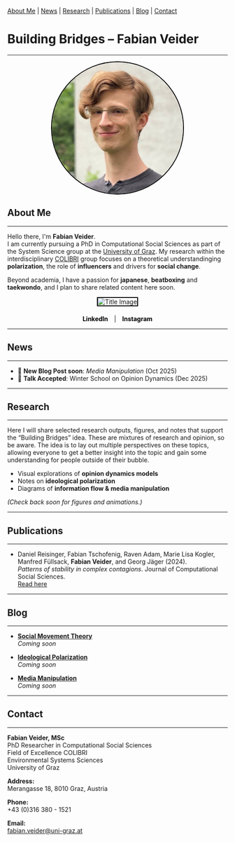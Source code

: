 [About Me](#about) | [News](#news) | [Research](#research) | [Publications](#publications) | [Blog](#blog) | [Contact](#contact)

# Building Bridges – Fabian Veider
---

<img src="Selfie_Fabian_Veider_Smaller.jpeg" alt="Fabian Veider" width="300" height="300" style="border-radius:50%; border: 2px solid black; display:block; margin: 0 auto;">

## About Me <a name="about"></a>
---

Hello there, I'm **Fabian Veider**.  
I am currently pursuing a PhD in Computational Social Sciences as part of the System Science group at the [University of Graz](https://ess.uni-graz.at/en/about-the-department/management-and-employees/). My research within the interdisciplinary [COLIBRI](https://colibri.uni-graz.at/en/doctoral-consortium-complexity-of-life/phd-students/fabian-veider/) group focuses on a theoretical understandinging **polarization**, the role of **influencers** and drivers for **social change**.

Beyond academia, I have a passion for **japanese**, **beatboxing** and **taekwondo**, and I plan to share related content here soon.

<div style="text-align:center;">
    <img src="icon_01.svg" alt="Title Image" width="838" height="405" style="border: 2px solid black;">
</div>

<div style="text-align:center; margin-top: 20px;">
    <a href="https://www.linkedin.com/in/fabian-veider-67a872241/" style="text-decoration:none; color:black; font-weight:bold; margin-right:10px;">LinkedIn</a> | 
    <a href="https://www.instagram.com/fabian_veider/" style="text-decoration:none; color:black; font-weight:bold; margin-left:10px;">Instagram</a>
</div>

---

## News <a name="news"></a>
---

- 📝 **New Blog Post soon**: *Media Manipulation* (Oct 2025)  
- 🎤 **Talk Accepted**: Winter School on Opinion Dynamics (Dec 2025)  

---

## Research <a name="research"></a>
---

Here I will share selected research outputs, figures, and notes that support the “Building Bridges” idea. 
These are mixtures of research and opinion, so be aware. The idea is to lay out multiple perspectives on these topics,
allowing everyone to get a better insight into the topic and gain some understanding for people outside of their bubble.

- Visual explorations of **opinion dynamics models**  
- Notes on **ideological polarization**  
- Diagrams of **information flow & media manipulation**  

*(Check back soon for figures and animations.)*

---

## Publications <a name="publications"></a>
---

- Daniel Reisinger, Fabian Tschofenig, Raven Adam, Marie Lisa Kogler, Manfred Füllsack, **Fabian Veider**, and Georg Jäger (2024).  
  *Patterns of stability in complex contagions*. Journal of Computational Social Sciences.  
  [Read here](https://link.springer.com/article/10.1007/s42001-024-00294-3)

---

## Blog <a name="blog"></a>
---

- **[Social Movement Theory](./blog/social-movement-theory.md)**  
  *Coming soon*  

- **[Ideological Polarization](./blog/ideological-polarization.md)**  
  *Coming soon*  

- **[Media Manipulation](./blog/media-manipulation.md)**  
  *Coming soon*  

---

## Contact <a name="contact"></a>
---

**Fabian Veider, MSc**  
PhD Researcher in Computational Social Sciences  
Field of Excellence COLIBRI  
Environmental Systems Sciences  
University of Graz  

**Address:**  
Merangasse 18, 8010 Graz, Austria  

**Phone:**  
+43 (0)316 380 - 1521  

**Email:**  
fabian.veider@uni-graz.at
